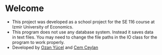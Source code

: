 # Welcome
* This project was developed as a school project for the SE 116 course at Izmir University of Economics.
* This program does not use any database system. Instead it saves data in text files. You may need to change the file paths in the IO class for the program to work properly.
* Developed by [Ozan Yücel](https://github.com/ozanyucell) and [Cem Ceylan](https://github.com/CemCeyln)
